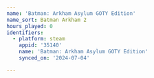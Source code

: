 ```yaml
---
name: 'Batman: Arkham Asylum GOTY Edition'
name_sort: Batman Arkham 2
hours_played: 0
identifiers:
  - platform: steam
    appid: '35140'
    name: 'Batman: Arkham Asylum GOTY Edition'
    synced_on: '2024-07-04'

---
```

